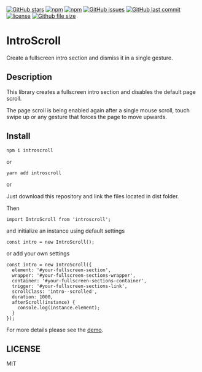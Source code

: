 [![GitHub stars](https://img.shields.io/github/stars/scriptex/IntroScroll.svg?style=social&label=Stars)](https://github.com/scriptex/IntroScroll)
[![npm](https://img.shields.io/npm/dt/introscroll.svg)](https://www.npmjs.com/package/introscroll)
[![npm](https://img.shields.io/npm/v/introscroll.svg)](https://www.npmjs.com/package/introscroll)
[![GitHub issues](https://img.shields.io/github/issues/scriptex/IntroScroll.svg)](https://github.com/scriptex/IntroScroll)
[![GitHub last commit](https://img.shields.io/github/last-commit/scriptex/IntroScroll.svg)](https://github.com/scriptex/IntroScroll)
[![license](https://img.shields.io/github/license/scriptex/IntroScroll.svg)](https://github.com/scriptex/IntroScroll)
[![Github file size](https://img.shields.io/github/size/scriptex/IntroScroll/dist/introscroll.min.js.svg)](https://github.com/scriptex/IntroScroll)

# IntroScroll

Create a fullscreen intro section and dismiss it in a single gesture.

## Description

This library creates a fullscreen intro section and disables the default page scroll.

The page scroll is being enabled again after a single mouse scroll, touch swipe up or any gesture that forces the page to move upwards.

## Install

```
npm i introscroll
```

or

```
yarn add introscroll
```

or

Just download this repository and link the files located in dist folder.

Then

```
import IntroScroll from 'introscroll';
```

and initialize an instance using default settings

```
const intro = new IntroScroll();
```

or add your own settings

```
const intro = new IntroScroll({
  element: '#your-fullscreen-section',
  wrapper: '#your-fullscreen-sections-wrapper',
  container: '#your-fullscreen-sections-container',
  trigger: '#your-fullscreen-sections-link',
  scrollClass: 'intro--scrolled',
  duration: 1000,
  afterScroll(instance) {
    console.log(instance.element);
  }
});
```

For more details please see the [demo](./demo/).

## LICENSE

MIT
